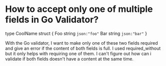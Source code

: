 
# How to accept only one of multiple fields in Go Validator?

type CoolName struct {
    Foo string  `json:"foo"`
    Bar string  `json:"bar"`
}

With the Go validator, I want to make only one of these two fields required and give an error if the content of both fields is full.
I used required_without but it only helps with requiring one of them. I can't figure out how can i validate if both fields doesn't have a content at the same time.

        